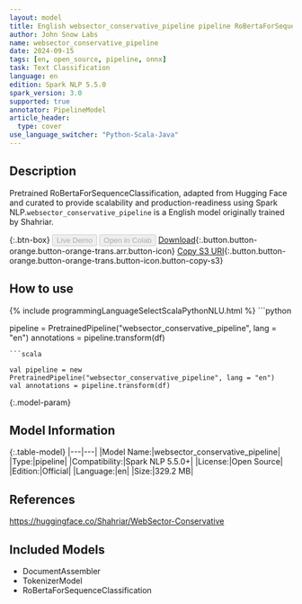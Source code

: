 ```yaml
---
layout: model
title: English websector_conservative_pipeline pipeline RoBertaForSequenceClassification from Shahriar
author: John Snow Labs
name: websector_conservative_pipeline
date: 2024-09-15
tags: [en, open_source, pipeline, onnx]
task: Text Classification
language: en
edition: Spark NLP 5.5.0
spark_version: 3.0
supported: true
annotator: PipelineModel
article_header:
  type: cover
use_language_switcher: "Python-Scala-Java"
---
```


## Description

Pretrained RoBertaForSequenceClassification, adapted from Hugging Face and curated to provide scalability and production-readiness using Spark NLP.`websector_conservative_pipeline` is a English model originally trained by Shahriar.

{:.btn-box}
<button class="button button-orange" disabled>Live Demo</button>
<button class="button button-orange" disabled>Open in Colab</button>
[Download](https://s3.amazonaws.com/auxdata.johnsnowlabs.com/public/models/websector_conservative_pipeline_en_5.5.0_3.0_1726439960770.zip){:.button.button-orange.button-orange-trans.arr.button-icon}
[Copy S3 URI](s3://auxdata.johnsnowlabs.com/public/models/websector_conservative_pipeline_en_5.5.0_3.0_1726439960770.zip){:.button.button-orange.button-orange-trans.button-icon.button-copy-s3}

## How to use



<div class="tabs-box" markdown="1">
{% include programmingLanguageSelectScalaPythonNLU.html %}
```python

pipeline = PretrainedPipeline("websector_conservative_pipeline", lang = "en")
annotations =  pipeline.transform(df)   

```
```scala

val pipeline = new PretrainedPipeline("websector_conservative_pipeline", lang = "en")
val annotations = pipeline.transform(df)

```
</div>

{:.model-param}
## Model Information

{:.table-model}
|---|---|
|Model Name:|websector_conservative_pipeline|
|Type:|pipeline|
|Compatibility:|Spark NLP 5.5.0+|
|License:|Open Source|
|Edition:|Official|
|Language:|en|
|Size:|329.2 MB|

## References

https://huggingface.co/Shahriar/WebSector-Conservative

## Included Models

- DocumentAssembler
- TokenizerModel
- RoBertaForSequenceClassification